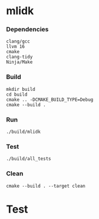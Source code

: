 # mlidk

### Dependencies

```
clang/gcc
llvm 16
cmake
clang-tidy
Ninja/Make
```

### Build

```
mkdir build
cd build
cmake .. -DCMAKE_BUILD_TYPE=Debug
cmake --build .
```

### Run

```
./build/mlidk
```

### Test

```
./build/all_tests
```

### Clean

```
cmake --build . --target clean
```

# Test
